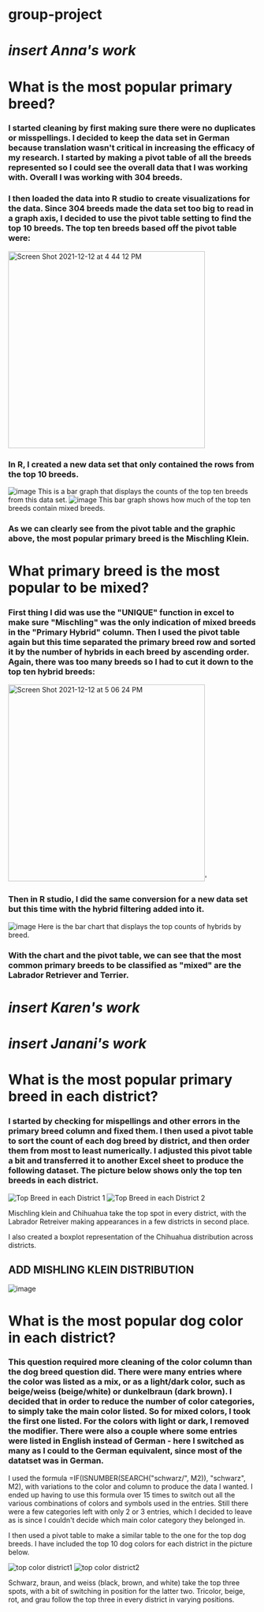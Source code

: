 # group-project
# *insert Anna's work*

# What is the most popular primary breed?
### I started cleaning by first making sure there were no duplicates or misspellings. I decided to keep the data set in German because translation wasn't critical in increasing the efficacy of my research. I started by making a pivot table of all the breeds represented so I could see the overall data that I was working with. Overall I was working with 304 breeds. 

### I then loaded the data into R studio to create visualizations for the data. Since 304 breeds made the data set too big to read in a graph axis, I decided to use the pivot table setting to find the top 10 breeds. The top ten breeds based off the pivot table were:
<img width="399" alt="Screen Shot 2021-12-12 at 4 44 12 PM" src="https://user-images.githubusercontent.com/91634200/145736587-6eded52e-7a58-46e6-a5c5-e0a791cb6b2a.png">

###  In R, I created a new data set that only contained the rows from the top 10 breeds. 
![image](https://user-images.githubusercontent.com/91634200/145736871-3bbdb87b-f23c-4ee7-bc40-b708308a47e2.png)
This is a bar graph that displays the counts of the top ten breeds from this data set. 
![image](https://user-images.githubusercontent.com/91634200/145738010-1c98ac88-81bc-4c07-911a-9982e8cdb112.png)
This bar graph shows how much of the top ten breeds contain mixed breeds.
### As we can clearly see from the pivot table and the graphic above, the most popular primary breed is the Mischling Klein. 

# What primary breed is the most popular to be mixed?
### First thing I did was use the "UNIQUE" function in excel to make sure "Mischling" was the only indication of mixed breeds in the "Primary Hybrid" column. Then I used the pivot table again but this time separated the primary breed row and sorted it by the number of hybrids in each breed by ascending order. Again, there was too many breeds so I had to cut it down to the top ten hybrid breeds:  
<img width="399" alt="Screen Shot 2021-12-12 at 5 06 24 PM" src="https://user-images.githubusercontent.com/91634200/145737551-e8ccea3d-00a3-45c7-b52c-b98e4a2453ef.png">'
### Then in R studio, I did the same conversion for a new data set but this time with the hybrid filtering added into it.
![image](https://user-images.githubusercontent.com/91634200/145737642-86831f69-3cab-4ebf-b617-128caffecd41.png)
Here is the bar chart that displays the top counts of hybrids by breed.
### With the chart and the pivot table, we can see that the most common primary breeds to be classified as "mixed" are the Labrador Retriever and Terrier. 



# *insert Karen's work*
# *insert Janani's work*
# What is the most popular primary breed in each district?
### I started by checking for mispellings and other errors in the primary breed column and fixed them. I then used a pivot table to sort the count of each dog breed by district, and then order them from most to least numerically. I adjusted this pivot table a bit and transferred it to another Excel sheet to produce the following dataset. The picture below shows only the top ten breeds in each district. 

![Top Breed in each District 1](https://user-images.githubusercontent.com/91508008/145883698-5d9d54dc-b491-4159-a193-c1b31b2e54cb.JPG)
![Top Breed in each District 2](https://user-images.githubusercontent.com/91508008/145883769-bc75c62b-2257-4851-9aee-496a5a2f0cc2.JPG)

Mischling klein and Chihuahua take the top spot in every district, with the Labrador Retreiver making appearances in a few districts in second place.

I also created a boxplot representation of the Chihuahua distribution across districts. 
## ADD MISHLING KLEIN DISTRIBUTION

![image](https://user-images.githubusercontent.com/91508008/145884549-8519cb61-d15f-4197-bf44-f7d920a656fa.png)

# What is the most popular dog color in each district?
### This question required more cleaning of the color column than the dog breed question did. There were many entries where the color was listed as a mix, or as a light/dark color, such as beige/weiss (beige/white) or dunkelbraun (dark brown). I decided that in order to reduce the number of color categories, to simply take the main color listed. So for mixed colors, I took the first one listed. For the colors with light or dark, I removed the modifier. There were also a couple where some entries were listed in English instead of German - here I switched as many as I could to the German equivalent, since most of the datatset was in German.

I used the formula =IF(ISNUMBER(SEARCH("schwarz/", M2)), "schwarz",  M2), with variations to the color and column to produce the data I wanted. I ended up having to use this formula over 15 times to switch out all the various combinations of colors and symbols used in the entries. Still there were a few categories left with only 2 or 3 entries, which I decided to leave as is since I couldn't decide which main color category they belonged in. 

I then used a pivot table to make a similar table to the one for the top dog breeds. I have included the top 10 dog colors for each district in the picture below.

![top color district1](https://user-images.githubusercontent.com/91508008/145887418-91e9455b-a11a-4416-a2c3-6da02d6e9cd9.JPG)
![top color district2](https://user-images.githubusercontent.com/91508008/145887440-4de199d2-c9be-4c29-bdaf-5da3c48ccff1.JPG)

Schwarz, braun, and weiss (black, brown, and white) take the top three spots, with a bit of switching in position for the latter two. Tricolor, beige, rot, and grau follow the top three in every district in varying positions.







